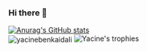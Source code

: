 ### Hi there 👋
[![Anurag's GitHub stats](https://github-readme-stats.vercel.app/api?username=yacinebenkaidali&show_icons=true&theme=radical&count_private=true&role=OWNER,ORGANIZATION_MEMBER,COLLABORATOR)](https://github.com/anuraghazra/github-readme-stats)\
<img align="center" src="https://github-readme-streak-stats.herokuapp.com/?user=yacinebenkaidali&&theme=dark" alt="yacinebenkaidali" />
![Yacine's trophies](https://github-profile-trophy.vercel.app/?username=yacinebenkaidali&theme=discord)
